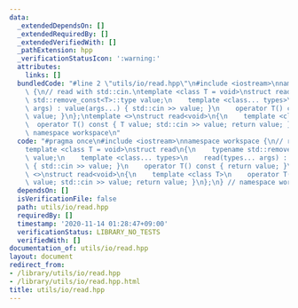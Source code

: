 ```yaml
---
data:
  _extendedDependsOn: []
  _extendedRequiredBy: []
  _extendedVerifiedWith: []
  _pathExtension: hpp
  _verificationStatusIcon: ':warning:'
  attributes:
    links: []
  bundledCode: "#line 2 \"utils/io/read.hpp\"\n#include <iostream>\nnamespace workspace\
    \ {\n// read with std::cin.\ntemplate <class T = void>\nstruct read\n{\n    typename\
    \ std::remove_const<T>::type value;\n    template <class... types>\n    read(types...\
    \ args) : value(args...) { std::cin >> value; }\n    operator T() const { return\
    \ value; }\n};\ntemplate <>\nstruct read<void>\n{\n    template <class T>\n  \
    \  operator T() const { T value; std::cin >> value; return value; }\n};\n} //\
    \ namespace workspace\n"
  code: "#pragma once\n#include <iostream>\nnamespace workspace {\n// read with std::cin.\n\
    template <class T = void>\nstruct read\n{\n    typename std::remove_const<T>::type\
    \ value;\n    template <class... types>\n    read(types... args) : value(args...)\
    \ { std::cin >> value; }\n    operator T() const { return value; }\n};\ntemplate\
    \ <>\nstruct read<void>\n{\n    template <class T>\n    operator T() const { T\
    \ value; std::cin >> value; return value; }\n};\n} // namespace workspace\n"
  dependsOn: []
  isVerificationFile: false
  path: utils/io/read.hpp
  requiredBy: []
  timestamp: '2020-11-14 01:28:47+09:00'
  verificationStatus: LIBRARY_NO_TESTS
  verifiedWith: []
documentation_of: utils/io/read.hpp
layout: document
redirect_from:
- /library/utils/io/read.hpp
- /library/utils/io/read.hpp.html
title: utils/io/read.hpp
---
```

